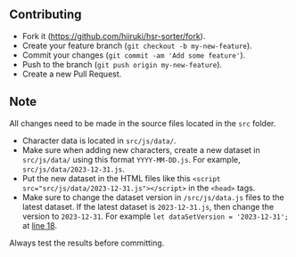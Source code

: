 ## Contributing

- Fork it (https://github.com/hiiruki/hsr-sorter/fork).
- Create your feature branch (`git checkout -b my-new-feature`).
- Commit your changes (`git commit -am 'Add some feature'`).
- Push to the branch (`git push origin my-new-feature`).
- Create a new Pull Request.

## Note

All changes need to be made in the source files located in the `src` folder.
- Character data is located in `src/js/data/`.
- Make sure when adding new characters, create a new dataset in `src/js/data/` using this format `YYYY-MM-DD.js`. For example, `src/js/data/2023-12-31.js`.
- Put the new dataset in the HTML files like this `<script src="src/js/data/2023-12-31.js"></script>` in the `<head>` tags.
- Make sure to change the dataset version in `/src/js/data.js` files to the latest dataset. If the latest dataset is `2023-12-31.js`, then change the version to `2023-12-31`. For example `let dataSetVersion = '2023-12-31';` at [line 18](https://github.com/hiiruki/hsr-sorter/blob/main/src/js/data.js#L18).

Always test the results before committing.
